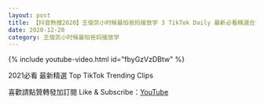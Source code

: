 ```yaml
---
layout: post
title: 【抖音熱搜2020】王俊凯小时候最怕爸妈接放学 3 TikTok Daily 最新必看精選合集2020 12 20
date: 2020-12-20
category: 王俊凯小时候最怕爸妈接放学
---
```


{% include youtube-video.html id="fbyGzVzDBtw" %}

2021必看 最新精選 Top TikTok Trending Clips

喜歡請點贊轉發加訂閱 Like & Subscribe：[YouTube](https://www.youtube.com/channel/UCAoR7VcanIPd04uEq_GIylA/videos)

